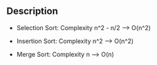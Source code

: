 ## Description

- Selection Sort:
   Complexity n^2 - n/2   --> O(n^2) 

- Insertion Sort:
   Complexity n^2         --> O(n^2)

- Merge Sort:
   Complexity n           --> O(n)